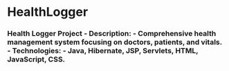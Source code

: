 # HealthLogger
### Health Logger Project  - **Description:**   - Comprehensive health management system focusing on doctors, patients, and vitals.    - **Technologies:**   - Java, Hibernate, JSP, Servlets, HTML, JavaScript, CSS.
